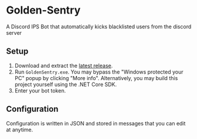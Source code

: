 # Golden-Sentry
A Discord IPS Bot that automatically kicks blacklisted users from the discord server 

## Setup

1. Download and extract the [latest release](https://github.com/GhostNaix/Golden-Sentry/releases).
2. Run `GoldenSentry.exe`.
You may bypass the "Windows protected your PC" popup by clicking "More info". Alternatively, you may build this project yourself using the .NET Core SDK.
3. Enter your bot token.

## Configuration

Configuration is written in JSON and stored in messages that you can edit at anytime.
